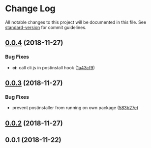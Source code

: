 # Change Log

All notable changes to this project will be documented in this file. See [standard-version](https://github.com/conventional-changelog/standard-version) for commit guidelines.

<a name="0.0.4"></a>
## [0.0.4](https://github.com/postinstaller/postinstaller/compare/v0.0.3...v0.0.4) (2018-11-27)


### Bug Fixes

* **ci:** call cli.js in postinstall hook ([1a43cf9](https://github.com/postinstaller/postinstaller/commit/1a43cf9))



<a name="0.0.3"></a>
## [0.0.3](https://github.com/postinstaller/postinstaller/compare/v0.0.2...v0.0.3) (2018-11-27)


### Bug Fixes

* prevent postinstaller from running on own package ([583b27e](https://github.com/postinstaller/postinstaller/commit/583b27e))



<a name="0.0.2"></a>
## [0.0.2](https://github.com/postinstaller/postinstaller/compare/v0.0.1...v0.0.2) (2018-11-27)



<a name="0.0.1"></a>
## 0.0.1 (2018-11-22)
